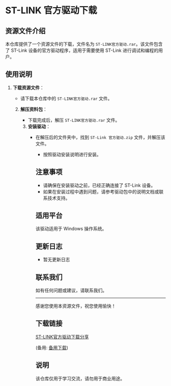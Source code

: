 # ST-LINK 官方驱动下载

## 资源文件介绍

本仓库提供了一个资源文件的下载，文件名为 `ST-LINK官方驱动.rar`。该文件包含了 ST-Link 设备的官方驱动程序，适用于需要使用 ST-Link 进行调试和编程的用户。

## 使用说明

1. **下载资源文件**：
   - 请下载本仓库中的 `ST-LINK官方驱动.rar` 文件。

   2. **解压资料包**：
      - 下载完成后，解压 `ST-LINK官方驱动.rar` 文件。

      3. **安装驱动**：
         - 在解压后的文件夹中，找到 `ST-Link 官方驱动.zip` 文件，并解压该文件。
            - 按照驱动安装说明进行安装。

            ## 注意事项

            - 请确保在安装驱动之前，已经正确连接了 ST-Link 设备。
            - 如果在安装过程中遇到问题，请参考驱动包中的说明文档或联系技术支持。

            ## 适用平台

            该驱动适用于 Windows 操作系统。

            ## 更新日志

            - 暂无更新日志

            ## 联系我们

            如有任何问题或建议，请联系我们。

            ---

            感谢您使用本资源文件，祝您使用愉快！

            ## 下载链接
            [ST-LINK官方驱动下载分享](https://pan.quark.cn/s/1d8edffdf4fd) 

            (备用: [备用下载](https://pan.baidu.com/s/1U8JMU_9HqV8eTsceTsspeQ?pwd=1234))

            ## 说明

            该仓库仅用于学习交流，请勿用于商业用途。
